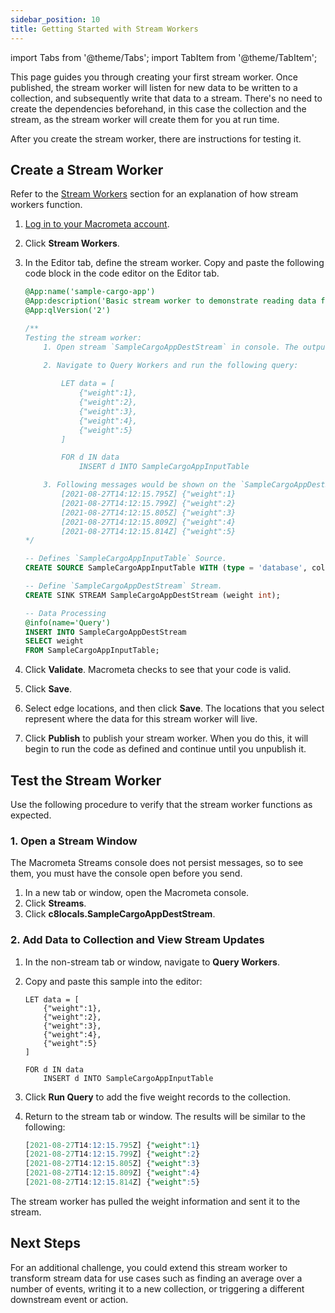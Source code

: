 ```yaml
---
sidebar_position: 10
title: Getting Started with Stream Workers
---
```


import Tabs from '@theme/Tabs';
import TabItem from '@theme/TabItem';

This page guides you through creating your first stream worker. Once published, the stream worker will listen for new data to be written to a collection, and subsequently write that data to a stream. There's no need to create the dependencies beforehand, in this case the collection and the stream, as the stream worker will create them for you at run time.

After you create the stream worker, there are instructions for testing it. 

## Create a Stream Worker

Refer to the [Stream Workers](/cep/index.md) section for an explanation of how stream workers function.

1. [Log in to your Macrometa account](https://auth-play.macrometa.io/).
1. Click **Stream Workers**.
1. In the Editor tab, define the stream worker. Copy and paste the following code block in the code editor on the Editor tab.

    ```sql
    @App:name('sample-cargo-app')
    @App:description('Basic stream worker to demonstrate reading data from a collection and sending it to a stream. The stream and collection are created automatically if they do not already exist.')
    @App:qlVersion('2')

    /**
    Testing the stream worker:
        1. Open stream `SampleCargoAppDestStream` in console. The output can be monitored here.

        2. Navigate to Query Workers and run the following query:
        
            LET data = [
                {"weight":1},
                {"weight":2},
                {"weight":3},
                {"weight":4},
                {"weight":5}
            ]

            FOR d IN data
                INSERT d INTO SampleCargoAppInputTable

        3. Following messages would be shown on the `SampleCargoAppDestStream` stream console.
            [2021-08-27T14:12:15.795Z] {"weight":1}
            [2021-08-27T14:12:15.799Z] {"weight":2}
            [2021-08-27T14:12:15.805Z] {"weight":3}
            [2021-08-27T14:12:15.809Z] {"weight":4}
            [2021-08-27T14:12:15.814Z] {"weight":5}
    */

    -- Defines `SampleCargoAppInputTable` Source.
    CREATE SOURCE SampleCargoAppInputTable WITH (type = 'database', collection = "SampleCargoAppInputTable", collection.type="doc" , replication.type="global", map.type='json') (weight int);

    -- Define `SampleCargoAppDestStream` Stream.
    CREATE SINK STREAM SampleCargoAppDestStream (weight int);

    -- Data Processing
    @info(name='Query')
    INSERT INTO SampleCargoAppDestStream
    SELECT weight
    FROM SampleCargoAppInputTable;
    ```

1. Click **Validate**. Macrometa checks to see that your code is valid.
1. Click **Save**.
1. Select edge locations, and then click **Save**. The locations that you select represent where the data for this stream worker will live.
1. Click **Publish** to publish your stream worker. When you do this, it will begin to run the code as defined and continue until you unpublish it.

## Test the Stream Worker

Use the following procedure to verify that the stream worker functions as expected.

### 1. Open a Stream Window

The Macrometa Streams console does not persist messages, so to see them, you must have the console open before you send.

1. In a new tab or window, open the Macrometa console.
1. Click **Streams**.
1. Click **c8locals.SampleCargoAppDestStream**.

### 2. Add Data to Collection and View Stream Updates

1. In the non-stream tab or window, navigate to **Query Workers**.
1. Copy and paste this sample into the editor:

    ```C8QL
    LET data = [
        {"weight":1},
        {"weight":2},
        {"weight":3},
        {"weight":4},
        {"weight":5}
    ]

    FOR d IN data
        INSERT d INTO SampleCargoAppInputTable
    ```

1. Click **Run Query** to add the five weight records to the collection.
1. Return to the stream tab or window. The results will be similar to the following:

    ```sql
    [2021-08-27T14:12:15.795Z] {"weight":1}
    [2021-08-27T14:12:15.799Z] {"weight":2}
    [2021-08-27T14:12:15.805Z] {"weight":3}
    [2021-08-27T14:12:15.809Z] {"weight":4}
    [2021-08-27T14:12:15.814Z] {"weight":5}
    ```

The stream worker has pulled the weight information and sent it to the stream.

## Next Steps

For an additional challenge, you could extend this stream worker to transform stream data for use cases such as finding an average over a number of events, writing it to a new collection, or triggering a different downstream event or action.
